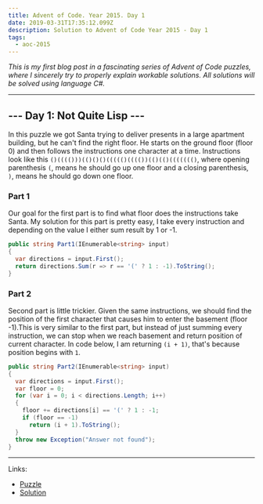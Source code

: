 ```yaml
---
title: Advent of Code. Year 2015. Day 1
date: 2019-03-31T17:35:12.099Z
description: Solution to Advent of Code Year 2015 - Day 1
tags:
  - aoc-2015
---
```

_This is my first blog post in a fascinating series of Advent of Code puzzles, where I sincerely try to properly explain workable solutions. All solutions will be solved using language C#._

---

## --- Day 1: Not Quite Lisp ---

In this puzzle we got Santa trying to deliver presents in a large apartment building, but he can't find the right floor. He starts on the ground floor (floor 0) and then follows the instructions one character at a time. Instructions look like this `()(((()))(()()()((((()(((())(()(()((((((()`, where opening parenthesis `(`, means he should go up one floor and a closing parenthesis, `)`, means he should go down one floor.

### Part 1

Our goal for the first part is to find what floor does the instructions take Santa. My solution for this part is pretty easy, I take every instruction and depending on the value I either sum result by 1 or -1.

```csharp
public string Part1(IEnumerable<string> input)
{
  var directions = input.First();
  return directions.Sum(r => r == '(' ? 1 : -1).ToString();
}
```

### Part 2

Second part is little trickier. Given the same instructions, we should find the position of the first character that causes him to enter the basement (floor -1).This is very similar to the first part, but instead of just summing every instruction, we can stop when we reach basement and return position of current character. In code below, I am returning `(i + 1)`, that's because position begins with `1`.

```csharp
public string Part2(IEnumerable<string> input)
{
  var directions = input.First();
  var floor = 0;
  for (var i = 0; i < directions.Length; i++)
  {
    floor += directions[i] == '(' ? 1 : -1;
    if (floor == -1)
      return (i + 1).ToString();
  }
  throw new Exception("Answer not found");
}
```

---
Links:
* [Puzzle](https://adventofcode.com/2015/day/1)
* [Solution](https://github.com/PDmatrix/advent-of-code/tree/master/CSharp/Solutions/2015/1)
